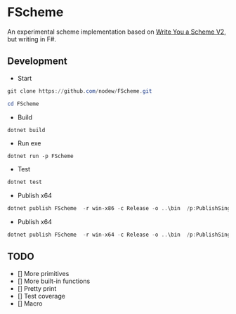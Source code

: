 # FScheme

An experimental scheme implementation based on [Write You a Scheme V2](https://github.com/write-you-a-scheme-v2/scheme), but writing in F#.

## Development

- Start

```powershell
git clone https://github.com/nodew/FScheme.git

cd FScheme
```

- Build

```powershell
dotnet build
```

- Run exe

```
dotnet run -p FScheme
```

- Test

```powershell
dotnet test
```

- Publish x64

```powershell
dotnet publish FScheme  -r win-x86 -c Release -o ..\bin  /p:PublishSingleFile=true /p:PublishTrimmed=true
```

- Publish x64

```powershell
dotnet publish FScheme  -r win-x64 -c Release -o ..\bin  /p:PublishSingleFile=true /p:PublishTrimmed=true
```

## TODO

- [] More primitives
- [] More built-in functions
- [] Pretty print
- [] Test coverage
- [] Macro